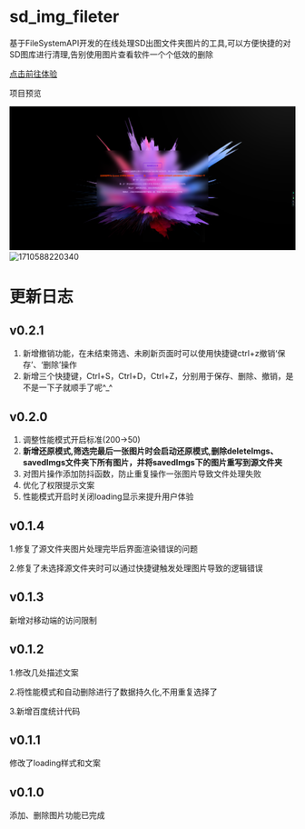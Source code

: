 # sd_img_fileter

基于FileSystemAPI开发的在线处理SD出图文件夹图片的工具,可以方便快捷的对SD图库进行清理,告别使用图片查看软件一个个低效的删除

[点击前往体验](https://longhao.tech/SDtool/)

项目预览

![1710588210022](image/README/1710588210022.png)![1710588220340](image/README/1710588220340.png)

# 更新日志

## v0.2.1

1. 新增撤销功能，在未结束筛选、未刷新页面时可以使用快捷键ctrl+z撤销‘保存’、‘删除’操作
2. 新增三个快捷键，Ctrl+S，Ctrl+D，Ctrl+Z，分别用于保存、删除、撤销，是不是一下子就顺手了呢^_^

## v0.2.0

1. 调整性能模式开启标准(200→50)
2. **新增还原模式,筛选完最后一张图片时会启动还原模式,删除deleteImgs、savedImgs文件夹下所有图片，并将savedImgs下的图片重写到源文件夹**
3. 对图片操作添加防抖函数，防止重复操作一张图片导致文件处理失败
4. 优化了权限提示文案
5. 性能模式开启时关闭loading显示来提升用户体验

## v0.1.4

1.修复了源文件夹图片处理完毕后界面渲染错误的问题

2.修复了未选择源文件夹时可以通过快捷键触发处理图片导致的逻辑错误

## v0.1.3

新增对移动端的访问限制

## v0.1.2

1.修改几处描述文案

2.将性能模式和自动删除进行了数据持久化,不用重复选择了

3.新增百度统计代码

## v0.1.1

修改了loading样式和文案

## v0.1.0

添加、删除图片功能已完成
